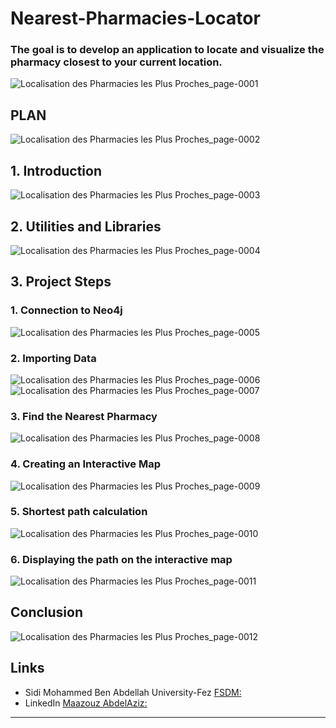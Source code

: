 # Nearest-Pharmacies-Locator
### The goal is to develop an application to locate and visualize the pharmacy closest to your current location.
![Localisation des Pharmacies les Plus Proches_page-0001](https://github.com/user-attachments/assets/2deb4708-3631-458b-a196-b190500cd6a1)

## PLAN
![Localisation des Pharmacies les Plus Proches_page-0002](https://github.com/user-attachments/assets/02c60d34-390e-4f1f-b3a7-f0a229475ac3)

## 1. Introduction
![Localisation des Pharmacies les Plus Proches_page-0003](https://github.com/user-attachments/assets/6c2109a9-9514-4153-a55a-f052b3a3759c)

## 2. Utilities and Libraries
![Localisation des Pharmacies les Plus Proches_page-0004](https://github.com/user-attachments/assets/705fc921-bd52-489f-a466-788f347b994c)

## 3. Project Steps
### 1. Connection to Neo4j
![Localisation des Pharmacies les Plus Proches_page-0005](https://github.com/user-attachments/assets/b0ead569-7729-4d55-ad6b-58c75108638b)

### 2. Importing Data
![Localisation des Pharmacies les Plus Proches_page-0006](https://github.com/user-attachments/assets/87212330-2b4c-43a7-839f-88eaafd5eb9c)
![Localisation des Pharmacies les Plus Proches_page-0007](https://github.com/user-attachments/assets/11d2909d-d37b-4f35-b24a-52cd5e4dde0f)

### 3. Find the Nearest Pharmacy
![Localisation des Pharmacies les Plus Proches_page-0008](https://github.com/user-attachments/assets/f7689724-5514-464a-bd63-c803720d60a1)

### 4. Creating an Interactive Map
![Localisation des Pharmacies les Plus Proches_page-0009](https://github.com/user-attachments/assets/7fe79d9d-5fb0-4844-96c5-c701e822605c)

### 5. Shortest path calculation
![Localisation des Pharmacies les Plus Proches_page-0010](https://github.com/user-attachments/assets/dfeeea06-05c8-4286-9aec-7ce89f2d9c0c)

### 6. Displaying the path on the interactive map
![Localisation des Pharmacies les Plus Proches_page-0011](https://github.com/user-attachments/assets/fdae3504-2a21-4abb-8576-2de5adeea61d)


## Conclusion
![Localisation des Pharmacies les Plus Proches_page-0012](https://github.com/user-attachments/assets/6788868f-d0ca-4561-b18b-d36bc848750b)

## Links

- Sidi Mohammed Ben Abdellah University-Fez [FSDM:](https://www.fsdm.usmba.ac.ma/)
- LinkedIn [Maazouz AbdelAziz:](https://www.linkedin.com/in/abdelaziz-maazouz/)
  
---
